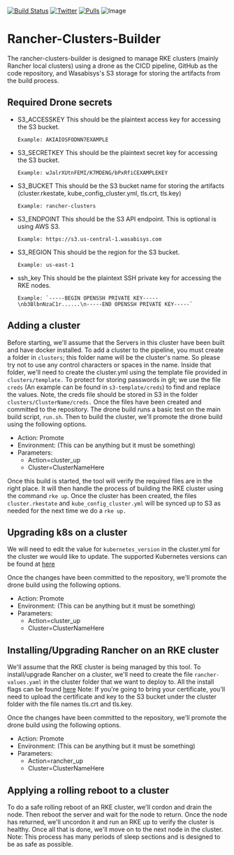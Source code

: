 [![Build Status](https://drone.support.tools/api/badges/SupportTools/rancher-cluster-builder/status.svg)](https://drone.support.tools/SupportTools/rancher-cluster-builder)
[![Twitter](https://img.shields.io/twitter/follow/cube8021?style=social&logo=twitter)](https://twitter.com/cube8021)
[![Pulls](https://img.shields.io/docker/pulls/supporttools/rancher-cluster-builder.svg)](https://hub.docker.com/r/supporttools/rancher-cluster-builder)
![Image](https://img.shields.io/docker/image-size/supporttools/rancher-cluster-builder)

Rancher-Clusters-Builder
========================

The rancher-clusters-builder is designed to manage RKE clusters (mainly Rancher local clusters) using a drone as the CICD pipeline, GitHub as the code repository, and Wasabisys's S3 storage for storing the artifacts from the build process.

## Required Drone secrets
- S3_ACCESSKEY
  This should be the plaintext access key for accessing the S3 bucket.
  ```
  Example: AKIAIOSFODNN7EXAMPLE
  ```

- S3_SECRETKEY
  This should be the plaintext secret key for accessing the S3 bucket.
  ```
  Example: wJalrXUtnFEMI/K7MDENG/bPxRfiCEXAMPLEKEY
  ```

- S3_BUCKET
  This should be the S3 bucket name for storing the artifacts (cluster.rkestate, kube_config_cluster.yml, tls.crt, tls.key)
  ```
  Example: rancher-clusters
  ```

- S3_ENDPOINT
  This should be the S3 API endpoint. This is optional is using AWS S3.
  ```
  Example: https://s3.us-central-1.wasabisys.com
  ```

- S3_REGION
  This should be the region for the S3 bucket.
  ```
  Example: us-east-1
  ```

- ssh_key
  This should be the plaintext SSH private key for accessing the RKE nodes.
  ```
  Example: `-----BEGIN OPENSSH PRIVATE KEY-----\nb3BlbnNzaC1r......\n-----END OPENSSH PRIVATE KEY-----`
  ```

## Adding a cluster
Before starting, we'll assume that the Servers in this cluster have been built and have docker installed. To add a cluster to the pipeline, you must create a folder in `clusters`; this folder name will be the cluster's name. So please try not to use any control characters or spaces in the name. Inside that folder, we'll need to create the cluster.yml using the template file provided in `clusters/template.` To protect for storing passwords in git; we use the file `creds` (An example can be found in `s3-template/creds`) to find and replace the values. Note, the creds file should be stored in S3 in the folder `clusters/ClusterName/creds.` Once the files have been created and committed to the repository. The drone build runs a basic test on the main build script, `run.sh`. Then to build the cluster, we'll promote the drone build using the following options.

- Action: Promote
- Environment: (This can be anything but it must be something)
- Parameters:
  - Action=cluster_up
  - Cluster=ClusterNameHere

Once this build is started, the tool will verify the required files are in the right place. It will then handle the process of building the RKE cluster using the command `rke up`. Once the cluster has been created, the files `cluster.rkestate` and `kube_config_cluster.yml` will be synced up to S3 as needed for the next time we do a `rke up.`

## Upgrading k8s on a cluster
We will need to edit the value for `kubernetes_version` in the cluster.yml for the cluster we would like to update. The supported Kubernetes versions can be found at [here](https://raw.githubusercontent.com/rancher/kontainer-driver-metadata/dev-v2.5/data/data.json)

Once the changes have been committed to the repository, we'll promote the drone build using the following options.

- Action: Promote
- Environment: (This can be anything but it must be something)
- Parameters:
  - Action=cluster_up
  - Cluster=ClusterNameHere

## Installing/Upgrading Rancher on an RKE cluster
We'll assume that the RKE cluster is being managed by this tool. To install/upgrade Rancher on a cluster, we'll need to create the file `rancher-values.yaml` in the cluster folder that we want to deploy to. All the install flags can be found [here](https://rancher.com/docs/rancher/v2.x/en/installation/install-rancher-on-k8s/) Note: If you're going to bring your certificate, you'll need to upload the certificate and key to the S3 bucket under the cluster folder with the file names tls.crt and tls.key.

Once the changes have been committed to the repository, we'll promote the drone build using the following options.

- Action: Promote
- Environment: (This can be anything but it must be something)
- Parameters:
  - Action=rancher_up
  - Cluster=ClusterNameHere

## Applying a rolling reboot to a cluster
To do a safe rolling reboot of an RKE cluster, we'll cordon and drain the node. Then reboot the server and wait for the node to return. Once the node has returned, we'll uncordon it and run an RKE up to verify the cluster is healthy. Once all that is done, we'll move on to the next node in the cluster. Note: This process has many periods of sleep sections and is designed to be as safe as possible.
